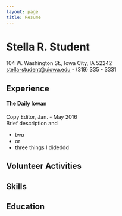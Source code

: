 ```yaml
---
layout: page
title: Resume
---
```


# Stella R. Student
104 W. Washington St., Iowa City, IA 52242  
[stella-student@uiowa.edu](mailto:stella-student@uiowa.edu) - (319) 335 - 3331

## Experience
#### The Daily Iowan
Copy Editor, Jan. - May 2016   
Brief description and    
* two
*  or
*  three things I dideddd

## Volunteer Activities

## Skills

## Education
